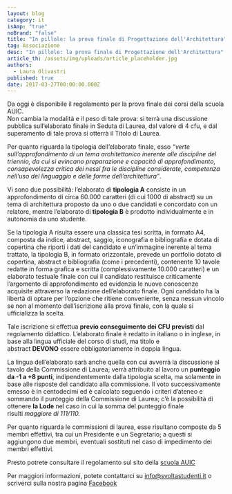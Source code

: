 ```yaml
---
layout: blog
category: it
isAmp: "true"
noBrand: "false"
title: "In pillole: la prova finale di Progettazione dell'Architettura"
tag: Associazione
desc: "In pillole: la prova finale di Progettazione dell'Architettura"
article_th: /assets/img/uploads/article_placeholder.jpg
authors:
  - Laura Olivastri
published: true
date: 2017-03-27T00:00:00.000Z
---
```

Da oggi è disponibile il regolamento per la prova finale dei corsi della scuola AUIC.\
Non cambia la modalità e il peso di tale prova: si terrà una discussione pubblica sull’elaborato finale in Seduta di Laurea, dal valore di 4 cfu, e dal superamento di tale prova si otterrà il Titolo di Laurea.

Per quanto riguarda la tipologia dell’elaborato finale, esso *“verte sull’approfondimento di un tema architettonico inerente alle discipline del triennio, da cui si evincano preparazione e capacità di approfondimento, consapevolezza critica dei nessi fra le discipline considerate, competenza nell’uso del linguaggio e delle forme dell’architettura”*.

Vi sono due possibilità: l’elaborato di **tipologia A** consiste in un approfondimento di circa 60.000 caratteri (di cui 1000 di abstract) su un tema di architettura proposto da uno o due candidati e concordato con un relatore, mentre l’elaborato di **tipologia B** è prodotto individualmente e in autonomia da uno studente.

Se la tipologia A risulta essere una classica tesi scritta, in formato A4, composta da indice, abstract, saggio, iconografia e bibliografia e dotata di copertina che riporti i dati del candidato e un’immagine inerente al tema trattato, la tipologia B, in formato orizzontale, prevede un portfolio dotato di copertina, abstract e bibliografia (come i precedenti), contenente 10 tavole redatte in forma grafica e scritta (complessivamente 10.000 caratteri) e un elaborato testuale finale con cui il candidato restituisce criticamente l’argomento di approfondimento ed evidenzia le nuove conoscenze acquisite attraverso la redazione dell’elaborato finale. Ogni candidato ha la libertà di optare per l’opzione che ritiene conveniente, senza nessun vincolo se non al momento dell’iscrizione alla prova finale, con la quale si ufficializza la scelta.

Tale iscrizione si effettua **previo conseguimento dei CFU previsti** dal regolamento didattico. L’elaborato finale è redatto in italiano o in inglese, in base alla lingua ufficiale del corso di studi, ma titolo e abstract **DEVONO** essere obbligatoriamente in doppia lingua.

La lingua dell’elaborato sarà anche quella con cui avverrà la discussione al tavolo della Commissione di Laurea; verrà attribuito al lavoro un **punteggio da -1 a +8 punti**, indipendentemente dalla tipologia scelta, ma solamente in base alle risposte del candidato alla commissione. Il voto successivamente emesso è in centodecimi ed è calcolato seguendo i criteri d’ateneo e sommando il punteggio della Commissione di Laurea; c’è la possibilità di ottenere **la Lode** nel caso in cui la somma del punteggio finale risulti *maggiore di 111/110.*

Per quanto riguarda le commissioni di laurea, esse risultano composte da 5 membri effettivi, tra cui un Presidente e un Segretario; a questi si aggiungono due membri, eventuali sostituti nel caso di impedimento dei membri effettivi.

Presto potrete consultare il regolamento sul sito della [scuola AUIC](http://http//www.auic.polimi.it/)

Per maggiori informazioni, potete contattarci su info@svoltastudenti.it o scriverci sulla nostra pagina [Facebook](https://www.facebook.com/svoltastudentipolimi/)